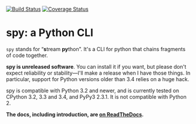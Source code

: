 [![Build Status](https://travis-ci.org/edk0/spy.svg?branch=master)](https://travis-ci.org/edk0/spy) [![Coverage Status](https://img.shields.io/coveralls/edk0/spy.svg)](https://coveralls.io/r/edk0/spy?branch=master)

# spy: a Python CLI

`spy` stands for “<b>s</b>tream <b>py</b>thon”. It's a CLI for python that chains
fragments of code together.

**spy is unreleased software**. You can install it if you want, but please
don't expect reliability or stability—I'll make a release when I have those
things. In particular, support for Python versions older than 3.4 relies on
a huge hack.

spy is compatible with Python 3.2 and newer, and is currently tested on
CPython 3.2, 3.3 and 3.4, and PyPy3 2.3.1. It is not compatible with Python 2.

**The docs, including introduction, are
[on ReadTheDocs](https://spy.readthedocs.org/en/latest/).**
